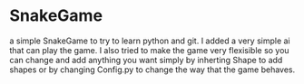 # SnakeGame
a simple SnakeGame to try to learn python and git. I added a very simple ai that can play the game. I also tried to make the game very flexisible so you can change and add anything you want simply by inherting Shape to add shapes or by changing Config.py to change the way that the game behaves.
